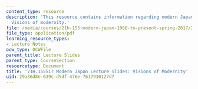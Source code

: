 ```yaml
---
content_type: resource
description: 'This resource contains information regarding modern Japan lecture slides:
  Visions of modernity.'
file: /media/courses/21h-155-modern-japan-1868-to-present-spring-2017/29a36d8e639cd9df476e7617930127d7_MIT21H_155S17_Modernity.pdf
file_type: application/pdf
learning_resource_types:
- Lecture Notes
ocw_type: OCWFile
parent_title: Lecture Slides
parent_type: CourseSection
resourcetype: Document
title: '21H.155S17 Modern Japan Lecture Slides: Visions of Modernity'
uid: 29a36d8e-639c-d9df-476e-7617930127d7
---
```

